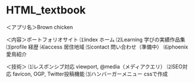 # HTML_textbook
＜アプリ名＞Brown chicken

＜内容＞ポートフォリオサイト
        ⑴index      ホーム
        ⑵Learning   学びの実績作品集
        ⑶profile    経歴
        ⑷access     居住地域
        ⑸contact    問い合わせ（準備中）
        ⑹phoenix    愛鳥紹介

＜技術＞
        ⑴レスポンシブ対応
            viewport,  @media（メディアクエリ）
        ⑵SEO対応
            favicon,  OGP,  Twitter投稿機能
        ⑶ハンバーガーメニュー
            cssで作成